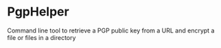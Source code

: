 # PgpHelper
Command line tool to retrieve a PGP public key from a URL and encrypt a file or files in a directory
